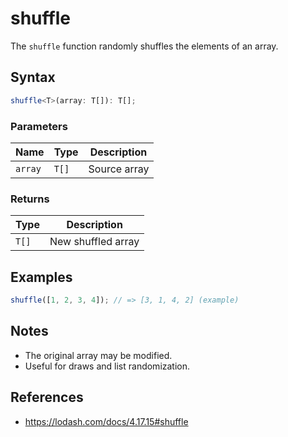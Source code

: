 # shuffle

The `shuffle` function randomly shuffles the elements of an array.

## Syntax

```typescript
shuffle<T>(array: T[]): T[];
```

### Parameters

| Name     | Type    | Description                    |
|----------|---------|--------------------------------|
| `array`  | `T[]`   | Source array                   |

### Returns

| Type    | Description                               |
|---------|-------------------------------------------|
| `T[]`   | New shuffled array                        |

## Examples

```typescript
shuffle([1, 2, 3, 4]); // => [3, 1, 4, 2] (example)
```

## Notes

* The original array may be modified.
* Useful for draws and list randomization.

## References

* https://lodash.com/docs/4.17.15#shuffle